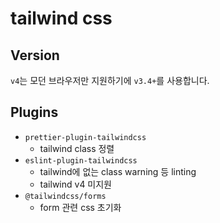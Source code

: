 # tailwind css

## Version

`v4`는 모던 브라우저만 지원하기에 `v3.4+`를 사용합니다.

## Plugins

- `prettier-plugin-tailwindcss`
  - tailwind class 정렬
- `eslint-plugin-tailwindcss`
  - tailwind에 없는 class warning 등 linting
  - tailwind v4 미지원
- `@tailwindcss/forms` 
  - form 관련 css 초기화